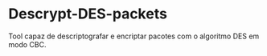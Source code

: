 # Descrypt-DES-packets
Tool capaz de descriptografar e encriptar pacotes com o algoritmo DES em modo CBC.
